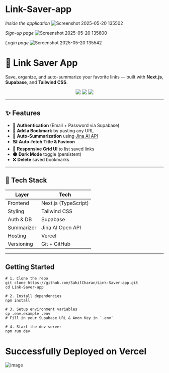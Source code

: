 # Link-Saver-app

*Inside the application*
![Screenshot 2025-05-20 135502](https://github.com/user-attachments/assets/4910dd58-8639-4977-b638-26b2fd34c1b4)


*Sign-up page*
![Screenshot 2025-05-20 135600](https://github.com/user-attachments/assets/56ea2649-6d80-4f9c-ac68-ba0b849bb476)

*Login page*
![Screenshot 2025-05-20 135542](https://github.com/user-attachments/assets/7eef3812-9897-4232-b8a5-ebeaf63de191)


# 🔗 Link Saver App

Save, organize, and auto-summarize your favorite links — built with **Next.js**, **Supabase**, and **Tailwind CSS**.

<div align="center">
  <img src="https://img.shields.io/badge/Status-Built%20with%20❤️-brightgreen" />
  <img src="https://img.shields.io/badge/Stack-Full--Stack-blue" />
  <img src="https://img.shields.io/badge/Deployed-Vercel-success" />
</div>

---

## ✨ Features

- 🔐 **Authentication** (Email + Password via Supabase)
- 🔗 **Add a Bookmark** by pasting any URL
- 🧠 **Auto-Summarization** using [Jina AI API](https://r.jina.ai/)
- 🖼️ **Auto-fetch Title & Favicon**
- 📜 **Responsive Grid UI** to list saved links
- 🌑 **Dark Mode** toggle (persistent)
- ❌ **Delete** saved bookmarks

---

## 🧠 Tech Stack

| Layer       | Tech                       |
|-------------|----------------------------|
| Frontend    | Next.js (TypeScript)       |
| Styling     | Tailwind CSS               |
| Auth & DB   | Supabase                   |
| Summarizer  | Jina AI Open API           |
| Hosting     | Vercel                     |
| Versioning  | Git + GitHub               |

---

##  Getting Started

```
# 1. Clone the repo
git clone https://github.com/SahilCharan/Link-Saver-app.git
cd Link-Saver-app

# 2. Install dependencies
npm install

# 3. Setup environment variables
cp .env.example .env
# Fill in your Supabase URL & Anon Key in `.env`

# 4. Start the dev server
npm run dev
```

#  Successfully Deployed on Vercel
![image](https://github.com/user-attachments/assets/85fcc7f7-b7fc-453c-832c-567b527e44d4)




